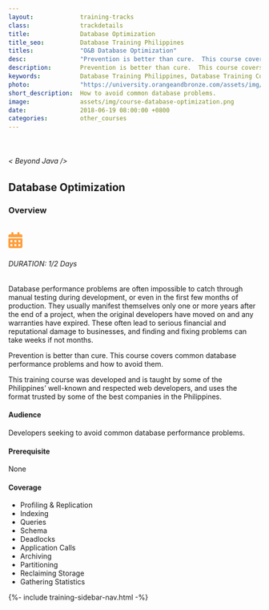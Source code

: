 ```yaml
---
layout:             training-tracks
class:              trackdetails
title:              Database Optimization
title_seo:          Database Training Philippines
titles:             "O&B Database Optimization"
desc:               "Prevention is better than cure.  This course covers common database performance problems and how to avoid them."
description:        Prevention is better than cure.  This course covers common database performance problems and how to avoid them.
keywords:           Database Training Philippines, Database Training Course Manila, Database Optimization Courses in Manila, Database Optimization Training Philippines
photo:              "https://university.orangeandbronze.com/assets/img/DatabaseOptimization-FBLinkPostPhoto.png"
short_description:  How to avoid common database problems.
image:              assets/img/course-database-optimization.png
date:               2018-06-19 08:00:00 +0800
categories:         other_courses
---
```

<div class="section-content">
    <div class="container">
        <div class="row">
            <div class="col">
                <a href="Back to Other Courses"></a>
            </div>
        </div>
    </div>
    <div class="container-fluid auto-1110">
        <div class="row">
            <div class="col">
                <div class="panel-content">
                    <div class="title-section">
                        <img src="{{ "assets/img/title-software.png" | relative_url }}" alt="">
                        <div class="title">
                            <h6>
                                < Beyond Java />
                            </h6>
                            <h2>Database Optimization</h2>
                        </div>
                    </div>
                    <div class="row" data-sticky-container>
                        <div class="track-panel">
                            <div class="track-content">
                                <section id="overview">
                                    <h3>Overview</h3>
                                    <img class="mb30 img-fluid" src="{{ "assets/img/DatabaseOptimization-cover.png" | relative_url }}" alt="">
                                    <div class="track-details">
                                        <div class="details mr40">
                                            <img src="/assets/img/ico-calendar.svg" alt="">
                                            <h6>DURATION: 1/2 Days</h6>
                                        </div>
                                    </div>
                                    <p>
                                        Database performance problems are often impossible to catch through manual testing during development, or even in the first few months of production. They usually manifest themselves only one or more years after the end of a project, when the original developers have moved on and any warranties have expired. These often lead to serious financial and reputational damage to businesses, and finding and fixing problems can take weeks if not months.
                                    </p>
                                    <p>
                                        Prevention is better than cure. This course covers common database performance problems and how to avoid them.
                                    </p>
                                    <p>
                                        This training course was developed and is taught by some of the Philippines’ well-known and respected web developers, and uses the format trusted by some of the best companies in the Philippines.
                                    </p>
                                    <h4>
                                        Audience
                                    </h4>
                                    <p>
                                        Developers seeking to avoid common database performance problems.
                                    </p>
                                    <h4>
                                        Prerequisite
                                    </h4>
                                    <p>
                                        None
                                    </p>
                                    <h4>
                                        Coverage
                                    </h4>
                                    <p>
                                        <ul>
                                            <li>Profiling & Replication</li>
                                            <li>Indexing</li>
                                            <li>Queries</li>
                                            <li>Schema</li>
                                            <li>Deadlocks</li>
                                            <li>Application Calls</li>
                                            <li>Archiving</li>
                                            <li>Partitioning</li>
                                            <li>Reclaiming Storage</li>
                                            <li>Gathering Statistics</li>
                                        </ul>
                                    </p>
                                </section>
                            </div>
                            {%- include training-sidebar-nav.html -%}
                        </div>
                    </div>
                </div>
            </div>
        </div>
    </div>
</div>